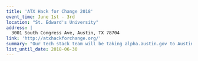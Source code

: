 ```yaml
---
title: 'ATX Hack for Change 2018'
event_time: June 1st - 3rd
location: "St. Edward's University"
address: |
  3001 South Congress Ave, Austin, TX 78704
link: 'http://atxhackforchange.org/'
summary: "Our tech stack team will be taking alpha.austin.gov to Austin's flagship civic + social good hackathon."
list_until_date: 2018-06-30
---
```

